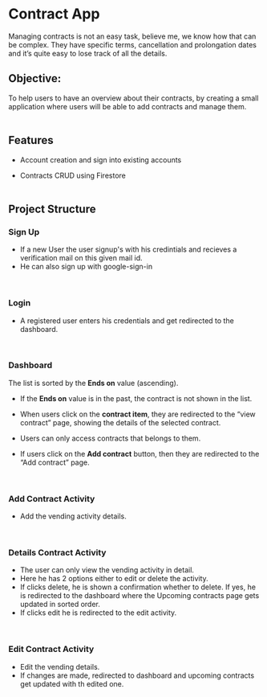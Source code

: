 
# Contract App

Managing contracts is not an easy task, believe me, we know how that can be complex. They have specific terms, cancellation and prolongation dates and it’s quite easy to lose track of all the details.
<br/>

## Objective:
To help users to have an overview about their contracts, by creating a small application where users will be able to add contracts and manage them.
<br/><br/>

## Features

- Account creation and sign into existing accounts

- Contracts CRUD using Firestore
<br/><br/>

## Project Structure


### Sign Up

- If a new User the user signup's with his credintials and recieves a verification mail on this given mail id.
- He can also sign up with google-sign-in
<br/>


### Login

- A registered user enters his credentials and get redirected to the dashboard.
 <br/>



### Dashboard

The list is sorted by the **Ends on** value (ascending).

- If the __Ends on__ value is in the past, the contract is not shown in the list.

- When users click on the __contract item__, they are redirected to the “view contract” page, showing the details of the selected contract.

- Users can only access contracts that belongs to them.

- If users click on the __Add contract__ button, then they are redirected to the “Add contract” page. 
<br/>




### Add Contract Activity

- Add the vending activity details.
<br/>

### Details Contract Activity

- The user can only view the vending activity in detail.
- Here he has 2 options either to edit or delete the activity.
- If clicks delete, he is shown a confirmation whether to delete. If yes, he is redirected to the dashboard where the Upcoming contracts page gets updated in sorted order.
- If clicks edit he is redirected to the edit activity.
<br/>

### Edit Contract Activity

- Edit the vending details.
- If changes are made, redirected to dashboard and upcoming contracts get updated with th edited one.
